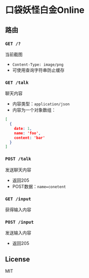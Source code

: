 口袋妖怪白金Online
==================

路由
----
### `GET /?`
当前截图

- `Content-Type: image/png`
- 可使用查询字符串防止缓存

### `GET /talk`
聊天内容

- 内容类型：`application/json`
- 内容为一个对象数组：
```json
[
  {
    date: 1,
    name: 'foo',
    content: 'bar'
  }
]
```

### `POST /talk`
发送聊天内容

- 返回205
- POST数据：`name=conetent`

### `GET /input`
获得输入内容

### `POST /input`
发送输入内容

- 返回205

License
-------
MIT